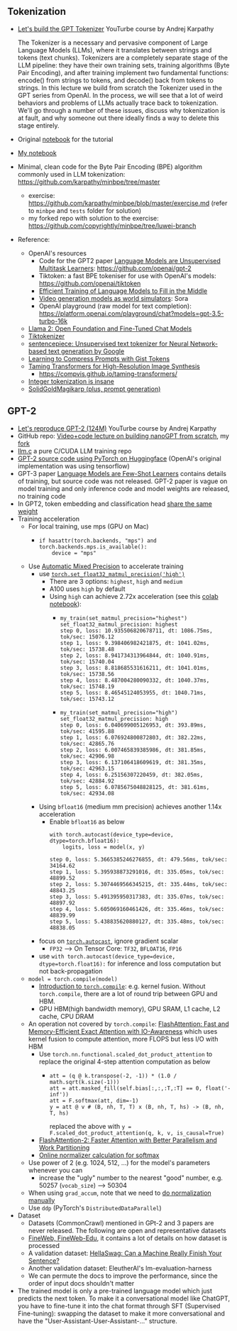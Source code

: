## Tokenization
- [Let's build the GPT Tokenizer](https://www.youtube.com/watch?v=zduSFxRajkE) YouTurbe course by Andrej Karpathy
  
  The Tokenizer is a necessary and pervasive component of Large Language Models (LLMs), where it translates between strings and tokens (text chunks). Tokenizers are a completely separate stage of the LLM pipeline: they have their own training sets, training algorithms (Byte Pair Encoding), and after training implement two fundamental functions: encode() from strings to tokens, and decode() back from tokens to strings. In this lecture we build from scratch the Tokenizer used in the GPT series from OpenAI. In the process, we will see that a lot of weird behaviors and problems of LLMs actually trace back to tokenization. We'll go through a number of these issues, discuss why tokenization is at fault, and why someone out there ideally finds a way to delete this stage entirely.

- Original [notebook](https://colab.research.google.com/drive/1y0KnCFZvGVf_odSfcNAws6kcDD7HsI0L?usp=sharing#scrollTo=PeU63eDYOhve) for the tutorial
- [My notebook](https://colab.research.google.com/drive/1aVVwI5L0p9ISGbPDVWC7hysz1z72IMrZ#scrollTo=6vw02HpOhCfy)

- Minimal, clean code for the Byte Pair Encoding (BPE) algorithm commonly used in LLM tokenization: https://github.com/karpathy/minbpe/tree/master
    - exercise: https://github.com/karpathy/minbpe/blob/master/exercise.md (refer to `minbpe` and `tests` folder for solution)
    - my forked repo with solution to the exercise: https://github.com/copyrightly/minbpe/tree/luwei-branch
- Reference:
    - OpenAI's resources
        - Code for the GPT2 paper [Language Models are Unsupervised Multitask Learners](https://d4mucfpksywv.cloudfront.net/better-language-models/language_models_are_unsupervised_multitask_learners.pdf): https://github.com/openai/gpt-2
        - Tiktoken: a fast BPE tokeniser for use with OpenAI's models: https://github.com/openai/tiktoken
        - [Efficient Training of Language Models to Fill in the Middle](https://arxiv.org/abs/2207.14255)
        - [Video generation models as world simulators](https://openai.com/index/video-generation-models-as-world-simulators/): Sora
        - OpenAI playground (raw model for text completion): https://platform.openai.com/playground/chat?models=gpt-3.5-turbo-16k
    - [Llama 2: Open Foundation and Fine-Tuned Chat Models](https://arxiv.org/abs/2307.09288)
    - [Tiktokenizer](https://tiktokenizer.vercel.app/)
    - [sentencepiece: Unsupervised text tokenizer for Neural Network-based text generation by Google](https://github.com/google/sentencepiece)
    - [Learning to Compress Prompts with Gist Tokens](https://arxiv.org/abs/2304.08467)
    - [Taming Transformers for High-Resolution Image Synthesis](https://arxiv.org/abs/2012.09841)
      - https://compvis.github.io/taming-transformers/
    - [Integer tokenization is insane](https://www.beren.io/2023-02-04-Integer-tokenization-is-insane/)
    - [SolidGoldMagikarp (plus, prompt generation)](https://www.lesswrong.com/posts/aPeJE8bSo6rAFoLqg/solidgoldmagikarp-plus-prompt-generation)

## GPT-2
- [Let's reproduce GPT-2 (124M)](https://www.youtube.com/watch?v=l8pRSuU81PU) YouTurbe course by Andrej Karpathy
- GitHub repo: [Video+code lecture on building nanoGPT from scratch](https://github.com/karpathy/build-nanogpt), my [fork](https://github.com/copyrightly/build-nanogpt)
- [llm.c](https://github.com/karpathy/llm.c) a pure C/CUDA LLM training repo
- [GPT-2 source code using PyTorch on Huggingface](https://github.com/huggingface/transformers/blob/main/src/transformers/models/gpt2/modeling_gpt2.py) (OpenAI's original implementation was using tensorflow)
- GPT-3 paper [Language Models are Few-Shot Learners](https://arxiv.org/abs/2005.14165) contains details of training, but source code was not released. GPT-2 paper is vague on model training and only inference code and model weights are released, no training code
- In GPT2, token embedding and classification head [share the same weight](https://github.com/karpathy/build-nanogpt/blob/master/train_gpt2.py#L94)
- Training acceleration
    - For local training, use mps (GPU on Mac)
        - ```
          if hasattr(torch.backends, "mps") and torch.backends.mps.is_available():
              device = "mps"
          ```
    - Use [Automatic Mixed Precision](https://pytorch.org/tutorials/recipes/recipes/amp_recipe.html) to accelerate training
        - use [`torch.set_float32_matmul_precision('high')`](https://pytorch.org/docs/stable/generated/torch.set_float32_matmul_precision.html)
            - There are 3 options: `highest`, `high` and `medium`
            - A100 uses `high` by default
            - Using `high` can achieve 2.72x acceleration (see this [colab notebook](https://colab.research.google.com/drive/1IgYEh7_8ZlI_FqLFEsWq9jT1eRCvAde5#scrollTo=Sawf2-viuKpi)):
                -  ```
                   my_train(set_matmul_precision="highest")
                   set_float32_matmul_precision: highest
                   step 0, loss: 10.935506820678711, dt: 1086.75ms, tok/sec: 15076.12
                   step 1, loss: 9.398406982421875, dt: 1041.02ms, tok/sec: 15738.48
                   step 2, loss: 8.941734313964844, dt: 1040.91ms, tok/sec: 15740.04
                   step 3, loss: 8.818685531616211, dt: 1041.01ms, tok/sec: 15738.56
                   step 4, loss: 8.487004280090332, dt: 1040.37ms, tok/sec: 15748.19
                   step 5, loss: 8.46545124053955, dt: 1040.71ms, tok/sec: 15743.12
                   ```
                -  ```
                   my_train(set_matmul_precision="high")
                   set_float32_matmul_precision: high
                   step 0, loss: 6.040699005126953, dt: 393.89ms, tok/sec: 41595.88
                   step 1, loss: 6.076924800872803, dt: 382.22ms, tok/sec: 42865.76
                   step 2, loss: 6.007465839385986, dt: 381.85ms, tok/sec: 42906.98
                   step 3, loss: 6.137106418609619, dt: 381.35ms, tok/sec: 42963.15
                   step 4, loss: 6.25156307220459, dt: 382.05ms, tok/sec: 42884.92
                   step 5, loss: 6.0785675048828125, dt: 381.61ms, tok/sec: 42934.08
                   ```
        - Using `bfloat16` (medium mm precision) achieves another 1.14x acceleration
            -  Enable `bfloat16` as below
               ```
               with torch.autocast(device_type=device, dtype=torch.bfloat16):
                   logits, loss = model(x, y)
               ```
               ```
               step 0, loss: 5.3665385246276855, dt: 479.56ms, tok/sec: 34164.62
               step 1, loss: 5.395938873291016, dt: 335.05ms, tok/sec: 48899.52
               step 2, loss: 5.3074469566345215, dt: 335.44ms, tok/sec: 48843.25
               step 3, loss: 5.491395950317383, dt: 335.07ms, tok/sec: 48897.92
               step 4, loss: 5.605069160461426, dt: 335.46ms, tok/sec: 48839.99
               step 5, loss: 5.438835620880127, dt: 335.48ms, tok/sec: 48838.05
               ```
        - focus on [`torch.autocast`](https://pytorch.org/tutorials/recipes/recipes/amp_recipe.html#adding-torch-autocast), ignore gradient scalar
            - `FP32` --> On Tensor Core: `TF32`, `BFLOAT16`, `FP16`
        - use `with torch.autocast(device_type=device, dtype=torch.float16):` for inference and loss computation but not back-propagation
    - `model = torch.compile(model)`
        - [Introduction to `torch.compile`](https://pytorch.org/tutorials/intermediate/torch_compile_tutorial.html): e.g. kernel fusion. Without `torch.compile`, there are a lot of round trip between GPU and HBM.
        - GPU HBM(high bandwidth memory), GPU SRAM, L1 cache, L2 cache, CPU DRAM
    - An operation not covered by `torch.compile`: [FlashAttention: Fast and Memory-Efficient Exact Attention with IO-Awareness](https://arxiv.org/abs/2205.14135) which uses kernel fusion to compute attention, more FLOPS but less I/O with HBM
        - Use `torch.nn.functional.scaled_dot_product_attention` to replace the original 4-step attention computation as below
            - ```
              att = (q @ k.transpose(-2, -1)) * (1.0 / math.sqrt(k.size(-1)))
              att = att.masked_fill(self.bias[:,:,:T,:T] == 0, float('-inf'))
              att = F.softmax(att, dim=-1)
              y = att @ v # (B, nh, T, T) x (B, nh, T, hs) -> (B, nh, T, hs)
              ```
              replaced the above with `y = F.scaled_dot_product_attention(q, k, v, is_causal=True)`
        - [FlashAttention-2: Faster Attention with Better Parallelism and Work Partitioning](https://arxiv.org/abs/2307.08691)
        - [Online normalizer calculation for softmax](https://arxiv.org/abs/1805.02867)
    - Use power of 2 (e.g. 1024, 512, ...) for the model's parameters whenever you can
        - increase the "ugly" number to the nearest "good" number, e.g. 50257 (`vocab_size`) --> 50304
    - When using `grad_accum`, note that we need to [do normalization manually](https://github.com/karpathy/build-nanogpt/blob/master/train_gpt2.py#L498)
    - Use `ddp` (PyTorch's `DistributedDataParallel`)
- Dataset
    - Datasets (CommonCrawl) mentioned in GPt-2 and 3 papers are never released. The following are open and representative datasets
    - [FineWeb, FineWeb-Edu](https://huggingface.co/spaces/HuggingFaceFW/blogpost-fineweb-v1), it contains a lot of details on how dataset is processed
    - A validation dataset: [HellaSwag: Can a Machine Really Finish Your Sentence?](https://arxiv.org/abs/1905.07830)
    - Another validation dataset: EleutherAI's lm-evaluation-harness
    - We can permute the docs to improve the performance, since the order of input docs shouldn't matter
- The trained model is only a pre-trained language model which just predicts the next token. To make it a conversational model like ChatGPT, you have to fine-tune it into the chat format through SFT (Supervised Fine-tuning): swapping the dataset to make it more conversational and have the "User-Assistant-User-Assistant-..." structure.
